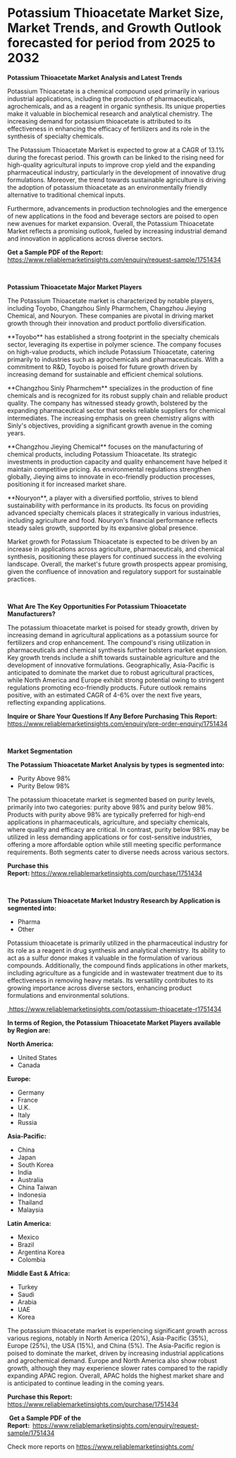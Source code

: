 <p><h1>Potassium Thioacetate Market Size, Market Trends, and Growth Outlook forecasted for period from 2025 to 2032</h1></p><p><strong>Potassium Thioacetate Market Analysis and Latest Trends</strong></p>
<p><p>Potassium Thioacetate is a chemical compound used primarily in various industrial applications, including the production of pharmaceuticals, agrochemicals, and as a reagent in organic synthesis. Its unique properties make it valuable in biochemical research and analytical chemistry. The increasing demand for potassium thioacetate is attributed to its effectiveness in enhancing the efficacy of fertilizers and its role in the synthesis of specialty chemicals.</p><p>The Potassium Thioacetate Market is expected to grow at a CAGR of 13.1% during the forecast period. This growth can be linked to the rising need for high-quality agricultural inputs to improve crop yield and the expanding pharmaceutical industry, particularly in the development of innovative drug formulations. Moreover, the trend towards sustainable agriculture is driving the adoption of potassium thioacetate as an environmentally friendly alternative to traditional chemical inputs.</p><p>Furthermore, advancements in production technologies and the emergence of new applications in the food and beverage sectors are poised to open new avenues for market expansion. Overall, the Potassium Thioacetate Market reflects a promising outlook, fueled by increasing industrial demand and innovation in applications across diverse sectors.</p></p>
<p><strong>Get a Sample PDF of the Report:&nbsp;</strong> <a href="https://www.reliablemarketinsights.com/enquiry/request-sample/1751434?utm_campaign=2642&utm_medium=2&utm_source=Github&utm_content=ia&utm_term=01042025&utm_id=potassium-thioacetate">https://www.reliablemarketinsights.com/enquiry/request-sample/1751434</a></p>
<p>&nbsp;</p>
<p><strong>Potassium Thioacetate Major Market Players</strong></p>
<p><p>The Potassium Thioacetate market is characterized by notable players, including Toyobo, Changzhou Sinly Pharmchem, Changzhou Jieying Chemical, and Nouryon. These companies are pivotal in driving market growth through their innovation and product portfolio diversification.</p><p>**Toyobo** has established a strong footprint in the specialty chemicals sector, leveraging its expertise in polymer science. The company focuses on high-value products, which include Potassium Thioacetate, catering primarily to industries such as agrochemicals and pharmaceuticals. With a commitment to R&D, Toyobo is poised for future growth driven by increasing demand for sustainable and efficient chemical solutions.</p><p>**Changzhou Sinly Pharmchem** specializes in the production of fine chemicals and is recognized for its robust supply chain and reliable product quality. The company has witnessed steady growth, bolstered by the expanding pharmaceutical sector that seeks reliable suppliers for chemical intermediates. The increasing emphasis on green chemistry aligns with Sinly's objectives, providing a significant growth avenue in the coming years.</p><p>**Changzhou Jieying Chemical** focuses on the manufacturing of chemical products, including Potassium Thioacetate. Its strategic investments in production capacity and quality enhancement have helped it maintain competitive pricing. As environmental regulations strengthen globally, Jieying aims to innovate in eco-friendly production processes, positioning it for increased market share.</p><p>**Nouryon**, a player with a diversified portfolio, strives to blend sustainability with performance in its products. Its focus on providing advanced specialty chemicals places it strategically in various industries, including agriculture and food. Nouryon's financial performance reflects steady sales growth, supported by its expansive global presence.</p><p>Market growth for Potassium Thioacetate is expected to be driven by an increase in applications across agriculture, pharmaceuticals, and chemical synthesis, positioning these players for continued success in the evolving landscape. Overall, the market's future growth prospects appear promising, given the confluence of innovation and regulatory support for sustainable practices.</p></p>
<p>&nbsp;</p>
<p><strong>What Are The Key Opportunities For Potassium Thioacetate Manufacturers?</strong></p>
<p><p>The potassium thioacetate market is poised for steady growth, driven by increasing demand in agricultural applications as a potassium source for fertilizers and crop enhancement. The compound's rising utilization in pharmaceuticals and chemical synthesis further bolsters market expansion. Key growth trends include a shift towards sustainable agriculture and the development of innovative formulations. Geographically, Asia-Pacific is anticipated to dominate the market due to robust agricultural practices, while North America and Europe exhibit strong potential owing to stringent regulations promoting eco-friendly products. Future outlook remains positive, with an estimated CAGR of 4-6% over the next five years, reflecting expanding applications.</p></p>
<p><strong>Inquire or Share Your Questions If Any Before Purchasing This Report:</strong> <a href="https://www.reliablemarketinsights.com/enquiry/pre-order-enquiry/1751434?utm_campaign=2642&utm_medium=2&utm_source=Github&utm_content=ia&utm_term=01042025&utm_id=potassium-thioacetate">https://www.reliablemarketinsights.com/enquiry/pre-order-enquiry/1751434</a></p>
<p>&nbsp;</p>
<p><strong>Market Segmentation</strong></p>
<p><strong>The Potassium Thioacetate Market Analysis by types is segmented into:</strong></p>
<p><ul><li>Purity Above 98%</li><li>Purity Below 98%</li></ul></p>
<p><p>The potassium thioacetate market is segmented based on purity levels, primarily into two categories: purity above 98% and purity below 98%. Products with purity above 98% are typically preferred for high-end applications in pharmaceuticals, agriculture, and specialty chemicals, where quality and efficacy are critical. In contrast, purity below 98% may be utilized in less demanding applications or for cost-sensitive industries, offering a more affordable option while still meeting specific performance requirements. Both segments cater to diverse needs across various sectors.</p></p>
<p><strong>Purchase this Report:&nbsp;</strong><a href="https://www.reliablemarketinsights.com/purchase/1751434?utm_campaign=2642&utm_medium=2&utm_source=Github&utm_content=ia&utm_term=01042025&utm_id=potassium-thioacetate">https://www.reliablemarketinsights.com/purchase/1751434</a></p>
<p>&nbsp;</p>
<p><strong>The Potassium Thioacetate Market Industry Research by Application is segmented into:</strong></p>
<p><ul><li>Pharma</li><li>Other</li></ul></p>
<p><p>Potassium thioacetate is primarily utilized in the pharmaceutical industry for its role as a reagent in drug synthesis and analytical chemistry. Its ability to act as a sulfur donor makes it valuable in the formulation of various compounds. Additionally, the compound finds applications in other markets, including agriculture as a fungicide and in wastewater treatment due to its effectiveness in removing heavy metals. Its versatility contributes to its growing importance across diverse sectors, enhancing product formulations and environmental solutions.</p></p>
<p><a href="https://www.reliablemarketinsights.com/potassium-thioacetate-r1751434?utm_campaign=2642&utm_medium=2&utm_source=Github&utm_content=ia&utm_term=01042025&utm_id=potassium-thioacetate">&nbsp;https://www.reliablemarketinsights.com/potassium-thioacetate-r1751434</a></p>
<p><strong>In terms of Region, the Potassium Thioacetate Market Players available by Region are:</strong></p>
<p>
    <p> <strong> North America: </strong>
        <ul>
            <li>United States</li>
            <li>Canada</li>
        </ul>
        </p> 
    <p> <strong> Europe: </strong>
        <ul>
            <li>Germany</li>
            <li>France</li>
            <li>U.K.</li>
            <li>Italy</li>
            <li>Russia</li>
        </ul>
        </p> 
    <p> <strong> Asia-Pacific: </strong>
        <ul>
            <li>China</li>
            <li>Japan</li>
            <li>South Korea</li>
            <li>India</li>
            <li>Australia</li>
            <li>China Taiwan</li>
            <li>Indonesia</li>
            <li>Thailand</li>
            <li>Malaysia</li>
        </ul>
        </p> 
    <p> <strong> Latin America: </strong>
        <ul>
            <li>Mexico</li>
            <li>Brazil</li>
            <li>Argentina Korea</li>
            <li>Colombia</li>
        </ul>
        </p> 
    <p> <strong> Middle East & Africa: </strong>
        <ul>
            <li>Turkey</li>
            <li>Saudi</li>
            <li>Arabia</li>
            <li>UAE</li>
            <li>Korea</li>
        </ul>
    </p>
    </p>
<p><p>The potassium thioacetate market is experiencing significant growth across various regions, notably in North America (20%), Asia-Pacific (35%), Europe (25%), the USA (15%), and China (5%). The Asia-Pacific region is poised to dominate the market, driven by increasing industrial applications and agrochemical demand. Europe and North America also show robust growth, although they may experience slower rates compared to the rapidly expanding APAC region. Overall, APAC holds the highest market share and is anticipated to continue leading in the coming years.</p></p>
<p><strong>Purchase this Report: </strong><a href="https://www.reliablemarketinsights.com/purchase/1751434?utm_campaign=2642&utm_medium=2&utm_source=Github&utm_content=ia&utm_term=01042025&utm_id=potassium-thioacetate">https://www.reliablemarketinsights.com/purchase/1751434</a></p>
<p>&nbsp;<strong>Get a Sample PDF of the Report:&nbsp;&nbsp;</strong><a href="https://www.reliablemarketinsights.com/enquiry/request-sample/1751434?utm_campaign=2642&utm_medium=2&utm_source=Github&utm_content=ia&utm_term=01042025&utm_id=potassium-thioacetate">https://www.reliablemarketinsights.com/enquiry/request-sample/1751434</a></p>
<p><strong></strong></p>
<p>Check more reports on <a href="https://www.reliablemarketinsights.com/?utm_campaign=2642&utm_medium=2&utm_source=Github&utm_content=ia&utm_term=01042025&utm_id=potassium-thioacetate">https://www.reliablemarketinsights.com/</a></p>